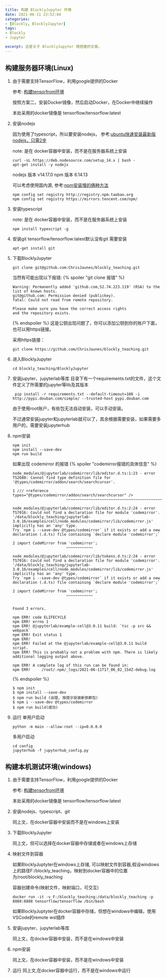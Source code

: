 ```yaml
---
title: 构建 BlocklyJupyter 环境
date: 2021-06-11 23:52:04
categories:
- [Blockly, BlocklyJupyter]
tags: 
- Blockly
- Jupyter

excerpt: 这是关于 BlocklyJupyter 境搭建的文章。
---
```


## 构建服务器环境(Linux)

1. 由于需要支持TensorFlow，利用google提供的Docker

    参考: [构建tensorfrom环境](https://chrisjaunes.github.io/ChrisJaunes/2021/02/22/%E6%9E%84%E5%BB%BAtensorflow%E7%8E%AF%E5%A2%83/)

    按照方案二，安装Docker镜像，然后启动Docker，在Docker中继续操作

    本处采用的docker镜像是 tensorflow/tensorflow:latest

2. 安装nodejs

    因为使用了typescript，所以要安装nodejs， 参考:[ubuntu快速安装最新版nodejs，只需2步](https://blog.csdn.net/Ezreal_King/article/details/78659810)
    
    note: 是在 docker容器中安装，而不是在服务器系统上安装

    ```
    curl -sL https://deb.nodesource.com/setup_14.x | bash -
    apt-get install -y nodejs
    ```
    
    nodejs 版本 v14.17.0
    npm 版本 6.14.13

    可以考虑使用国内源, 参考:[npm安装慢的俩种方法](https://blog.csdn.net/qq_43500877/article/details/89449837)
    
    ```
    npm config set registry http://registry.npm.taobao.org
    npm config set registry https://mirrors.tencent.com/npm/
    ```

3. 安装typescript 
    
    note: 是在 docker容器中安装，而不是在服务器系统上安装
    
    ```
    npm install typescript -g
    ```

4. 安装git
    tensorflow/tensorflow:latest默认没有git 需要安装
    ```
    apt-get install git
    ```

5. 下载BlocklyJupyter

    ```
    git clone git@github.com:ChrisJaunes/blockly_teaching.git
    ```
    当然有可能出现以下报错:
    {% spoiler "git clone 报错" %}
    ```
    Warning: Permanently added 'github.com,52.74.223.119' (RSA) to the list of known hosts.
    git@github.com: Permission denied (publickey).
    fatal: Could not read from remote repository.

    Please make sure you have the correct access rights
    and the repository exists.
    ```
    {% endspoiler %}
    这是公钥出现问题了，你可以添加公钥到你的账户下面，也可以用https链接。
    
    采用https链接：
    ```
    git clone https://github.com/ChrisJaunes/blockly_teaching.git
    ```

6. 进入BlocklyJupyter
    ```
    cd blockly_teaching/BlocklyJupyter
    ```

7. 安装jupyter、jupyterlab等库
   目录下有一个requirements.txt的文件，这个文件定义了所需要的jupyter等lib及其版本
   ```
    pip install -r requirements.txt --default-timeout=100 -i http://pypi.douban.com/simple/ --trusted-host pypi.douban.com
   ```
   由于使用root账户，有些包无法自动安装，可以手动安装。
   
   不过通常安装jupyter和jupyterlab就可以了，其余根据需要安装，如果需要多用户的，需要安装jupyterhub

8.  npm安装
    ```
    npm init
    npm install --save-dev
    npm run build
    ```
    如果出现 codemirror 的报错
    {% spoiler "codemirror报错的具体信息" %}
    ```shell
    node_modules/@jupyterlab/codemirror/lib/editor.d.ts:1:23 - error TS2688: Cannot find type definition file for '@types/codemirror/addon/search/searchcursor'.

    1 /// <reference types="@types/codemirror/addon/search/searchcursor" />
                            ~~~~~~~~~~~~~~~~~~~~~~~~~~~~~~~~~~~~~~~~~~~

    node_modules/@jupyterlab/codemirror/lib/editor.d.ts:2:24 - error TS7016: Could not find a declaration file for module 'codemirror'. '/data/blockly_teaching/jupyterlab-3.0.16/examples/cell/node_modules/codemirror/lib/codemirror.js' implicitly has an 'any' type.
    Try `npm i --save-dev @types/codemirror` if it exists or add a new declaration (.d.ts) file containing `declare module 'codemirror';`

    2 import CodeMirror from 'codemirror';
                            ~~~~~~~~~~~~

    node_modules/@jupyterlab/codemirror/lib/tokens.d.ts:2:24 - error TS7016: Could not find a declaration file for module 'codemirror'. '/data/blockly_teaching/jupyterlab-3.0.16/examples/cell/node_modules/codemirror/lib/codemirror.js' implicitly has an 'any' type.
    Try `npm i --save-dev @types/codemirror` if it exists or add a new declaration (.d.ts) file containing `declare module 'codemirror';`

    2 import CodeMirror from 'codemirror';
                            ~~~~~~~~~~~~


    Found 3 errors.

    npm ERR! code ELIFECYCLE
    npm ERR! errno 1
    npm ERR! @jupyterlab/example-cell@3.0.11 build: `tsc -p src && webpack`
    npm ERR! Exit status 1
    npm ERR!
    npm ERR! Failed at the @jupyterlab/example-cell@3.0.11 build script.
    npm ERR! This is probably not a problem with npm. There is likely additional logging output above.

    npm ERR! A complete log of this run can be found in:
    npm ERR!     /root/.npm/_logs/2021-06-11T17_06_02_154Z-debug.log
    ```
    {% endspoiler %}
    ```
    $ npm init
    $ npm install --save-dev
    $ npm run build (出错, 按提示安装新依赖包)
    $ npm i --save-dev @types/codemirror
    $ npm run build(成功)
    ```

9.  运行
    单用户启动
    ```shell
    python -m main --allow-root --ip=0.0.0.0
    ```
    多用户启动
    ```shell
    cd config
    jupyterhub -f jupyterhub_config.py
    ```

## 构建本机测试环境(windows)

1. 由于需要支持TensorFlow，利用google提供的Docker
    
    参考: [构建tensorfrom环境](https://chrisjaunes.github.io/ChrisJaunes/2021/02/22/%E6%9E%84%E5%BB%BAtensorflow%E7%8E%AF%E5%A2%83/)

    本处采用的docker镜像是 tensorflow/tensorflow:latest

2. 安装nodejs、typescript、git

    同上文，在docker容器中安装而不是在windows上安装

3. 下载BlocklyJupyter

    同上文，但可以选择在docker容器中存储或者在windows上存储

4. 映射文件到容器

    如果BlocklyJuptyter在windows上存储,  可以映射文件到容器,假设windows上的路径F:/blockly_teaching，映射到docker容器中的位置为/root/blockly_teaching

    容器创建命令(映射文件，映射端口，可交互)
    ```
    docker run -it -v F:/blockly_teaching:/data/blockly_teaching -p 8888:8888 tensorflow/tensorflow /bin/bash
    ```

    如果BlocklyJuptyter在docker容器中存储，但想在windows中编辑，使用VSCode的remote wsl插件

5. 安装jupyter、jupyterlab等库

    同上文，在docker容器中安装，而不是在windows中安装

6. npm安装

    同上文，在docker容器中安装，而不是在windows中安装

7. 运行
    同上文,在docker容器中运行，而不是在windows中运行